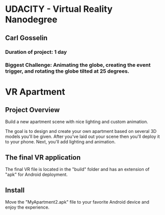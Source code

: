 # UDACITY - Virtual Reality Nanodegree
## Carl Gosselin
### Duration of project:  1 day
### Biggest Challenge:  Animating the globe, creating the event trigger, and rotating the globe tilted at 25 degrees.

# VR Apartment

## Project Overview
 
Build a new apartment scene with nice lighting and custom animation. 

The goal is to design and create your own apartment based on several 3D models you'll be given. 
After you've laid out your scene then you'll deploy it to your phone. 
Next, you'll add lighting and animation.


## The final VR application

The final VR file is located in the "build" folder and has an extension of "apk" for Android deployment.

## Install

Move the "MyApartment2.apk" file to your favorite Android device and enjoy the experience.



